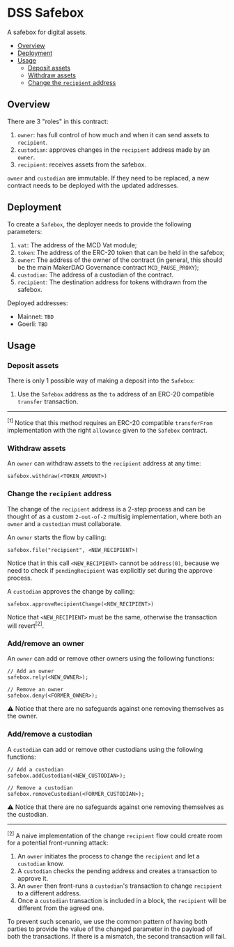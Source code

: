 # DSS Safebox

A safebox for digital assets.

- [Overview](#overview)
- [Deployment](#deployment)
- [Usage](#usage)
  - [Deposit assets](#deposit-assets)
  - [Withdraw assets](#withdraw-assets)
  - [Change the `recipient` address](#change-the-recipient-address)

## Overview

There are 3 "roles" in this contract:

1. `owner`: has full control of how much and when it can send assets to `recipient`.
2. `custodian`: approves changes in the `recipient` address made by an `owner`.
3. `recipient`: receives assets from the safebox.

`owner` and `custodian` are immutable. If they need to be replaced, a new contract needs to be deployed with the updated
addresses.

## Deployment

To create a `Safebox`, the deployer needs to provide the following parameters:

1. `vat`: The address of the MCD Vat module;
2. `token`: The address of the ERC-20 token that can be held in the safebox;
3. `owner`: The address of the owner of the contract (in general, this should be the main MakerDAO Governance contract
   `MCD_PAUSE_PROXY`);
4. `custodian`: The address of a custodian of the contract.
5. `recipient`: The destination address for tokens withdrawn from the safebox.

Deployed addresses:

- Mainnet: `TBD`
- Goerli: `TBD`

## Usage

### Deposit assets

There is only 1 possible way of making a deposit into the `Safebox`:

1. Use the `Safebox` address as the `to` address of an ERC-20 compatible `transfer` transaction.

---

<sup>[1]</sup> Notice that this method requires an ERC-20 compatible `transferFrom` implementation with the right
`allowance` given to the `Safebox` contract.

### Withdraw assets

An `owner` can withdraw assets to the `recipient` address at any time:

```solidity
safebox.withdraw(<TOKEN_AMOUNT>)
```

### Change the `recipient` address

The change of the `recipient` address is a 2-step process and can be thought of as a custom `2-out-of-2` multisig
implementation, where both an `owner` and a `custodian` must collaborate.

An `owner` starts the flow by calling:

```solidity
safebox.file("recipient", <NEW_RECIPIENT>)
```

Notice that in this call `<NEW_RECIPIENT>` cannot be `address(0)`, because we need to check if `pendingRecipient` was
explicitly set during the approve process.

A `custodian` approves the change by calling:

```solidity
safebox.approveRecipientChange(<NEW_RECIPIENT>)
```

Notice that `<NEW_RECIPIENT>` must be the same, otherwise the transaction will revert<sup>[2]</sup>.

### Add/remove an owner

An `owner` can add or remove other owners using the following functions:

```solidity
// Add an owner
safebox.rely(<NEW_OWNER>);

// Remove an owner
safebox.deny(<FORMER_OWNER>);
```

⚠️ Notice that there are no safeguards against one removing themselves as the owner.

### Add/remove a custodian

A `custodian` can add or remove other custodians using the following functions:

```solidity
// Add a custodian
safebox.addCustodian(<NEW_CUSTODIAN>);

// Remove a custodian
safebox.removeCustodian(<FORMER_CUSTODIAN>);
```

⚠️ Notice that there are no safeguards against one removing themselves as the custodian.

---

<sup>[2]</sup> A naive implementation of the change `recipient` flow could create room for a potential front-running
attack:

1. An `owner` initiates the process to change the `recipient` and let a `custodian` know.
2. A `custodian` checks the pending address and creates a transaction to approve it.
3. An `owner` then front-runs a `custodian`'s transaction to change `recipient` to a different address.
4. Once a `custodian` transaction is included in a block, the `recipient` will be different from the agreed one.

To prevent such scenario, we use the common pattern of having both parties to provide the value of the changed parameter
in the payload of both the transactions. If there is a mismatch, the second transaction will fail.
